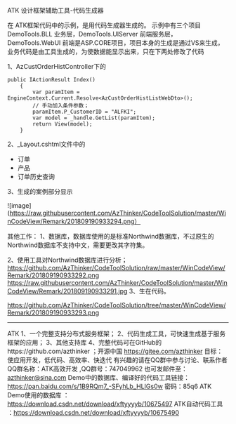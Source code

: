 ATK 设计框架辅助工具-代码生成器

在 ATK框架代码中的示例，是用代码生成器生成的。
示例中有三个项目DemoTools.BLL 业务层，DemoTools.UIServer 前端服务层，DemoTools.WebUI 前端是ASP.CORE项目，项目本身的生成是通过VS来生成，业务代码是由工具生成的，为使数据能显示出来，只在下两处修改了代码

1、AzCustOrderHistController下的

	public IActionResult Index()
        {
            var paramItem = EngineContext.Current.Resolve<AzCustOrderHistListWebDto>();
            // 手动加入条件参数；
            paramItem.P_CustomerID = "ALFKI";
            var model = _handle.GetList(paramItem);
            return View(model);
        }

2、_Layout.cshtml文件中的
   <div class="navbar-collapse collapse">
	<ul class="nav navbar-nav">
	    <li><a asp-area="" asp-controller="AzOrders" asp-action="Index">订单</a></li>
	    <li><a asp-area="" asp-controller="AzProducts" asp-action="Index">产品</a></li>
	    <li><a asp-area="" asp-controller="AzCustOrderHist" asp-action="Index">订单历史查询</a></li>
	</ul>
    </div>
3、生成的案例部分显示

 ![image](https://raw.githubusercontent.com/AzThinker/CodeToolSolution/master/WinCodeView/Remark/201809190933294.png）

其他工作：
1、数据库，数据库使用的是标准Northwind数据库，不过原生的Northwind数据库不支持中文，需要更改其字符集。

2、使用工具对Northwind数据库进行分析；
https://github.com/AzThinker/CodeToolSolution/raw/master/WinCodeView/Remark/201809190933292.png
https://raw.githubusercontent.com/AzThinker/CodeToolSolution/master/WinCodeView/Remark/201809190933291.jpg
3、生在代码。

https://github.com/AzThinker/CodeToolSolution/tree/master/WinCodeView/Remark/201809190933293.png

----
ATK
1、一个完整支持分布式服务框架；
2、代码生成工具，可快速生成基于服务框架的应用；
3、其他支持库
4、完整代码可在GitHub的https://github.com/azthinker ；开源中国 https://gitee.com/azthinker
目标：使应用开发，低代码、高效率、快迭代
有兴趣的请在QQ群中参与讨论、联系作者  QQ群名称：ATK高效开发 ,QQ群号：747049962
也可发邮件至：azthinker@sina.com
Demo中的数据库、编译好的代码工具链接：https://pan.baidu.com/s/1B9RQm7_-SFyhLb_HLIGs0w 密码：85q6
ATK Demo使用的数据库 ： https://download.csdn.net/download/xftyyyyb/10675497
ATK自动代码工具 ：https://download.csdn.net/download/xftyyyyb/10675490

